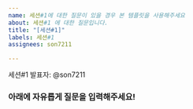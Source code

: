 ```yaml
---
name: 세션#1에 대한 질문이 있을 경우 본 템플릿을 사용해주세요
about: 세션#1 에 대한 질문입니다.
title: "[세션#1]"
labels: 세션#1
assignees: son7211

---
```


세션#1 발표자: @son7211 

 ### 아래에 자유롭게 질문을 입력해주세요!
